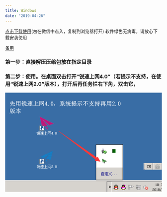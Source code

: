 ```yaml
---
title: Windows
date: "2019-04-26"
---
```




[点击下载使用](/EZVP.zip)(勿在微信中点入，复制到浏览器打开)
软件绿色无病毒，请放心下载安装使用

[备用](/PCEC.zip)

### 第一步：直接解压压缩包放在指定目录

### 第二步：使用。在桌面双击打开“锐速上网4.0”（若提示不支持，在使用“锐速上网2.0”版本），打开后再任务栏右下角，双击它，

![nw3](./nw3.png)

